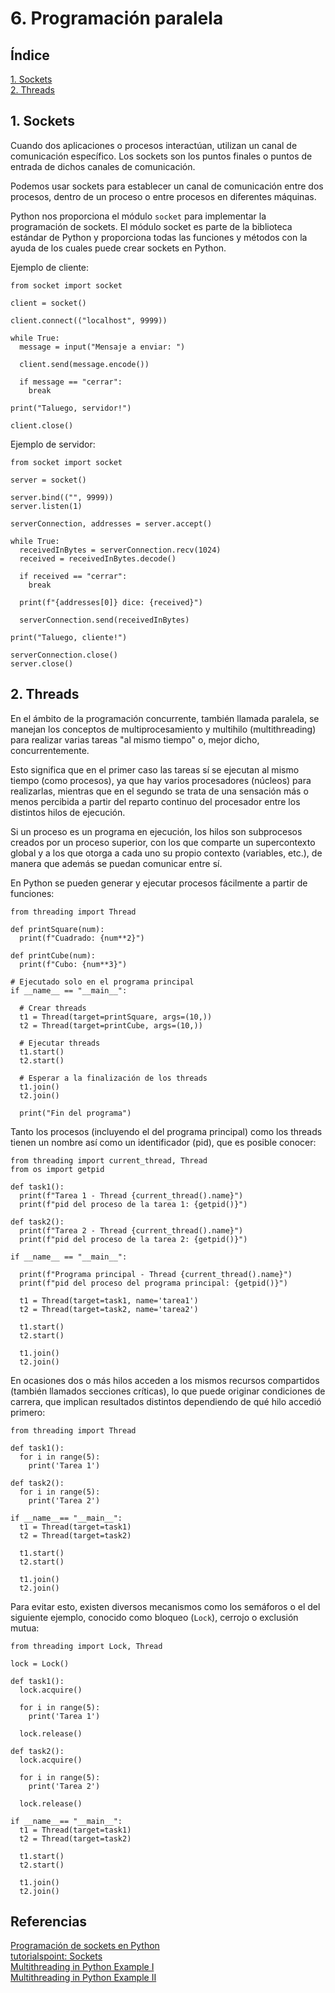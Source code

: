 # 6. Programación paralela

## Índice

[1. Sockets](#1-sockets)  
[2. Threads](#2-threads)

## 1. Sockets

Cuando dos aplicaciones o procesos interactúan, utilizan un canal de comunicación específico. Los sockets son los puntos finales o puntos de entrada de dichos canales de comunicación.

Podemos usar sockets para establecer un canal de comunicación entre dos procesos, dentro de un proceso o entre procesos en diferentes máquinas.

Python nos proporciona el módulo `socket` para implementar la programación de sockets. El módulo socket es parte de la biblioteca estándar de Python y proporciona todas las funciones y métodos con la ayuda de los cuales puede crear sockets en Python.

Ejemplo de cliente:

    from socket import socket

    client = socket()

    client.connect(("localhost", 9999))

    while True:
      message = input("Mensaje a enviar: ")

      client.send(message.encode())

      if message == "cerrar":
        break

    print("Taluego, servidor!")

    client.close()

Ejemplo de servidor:

    from socket import socket

    server = socket()

    server.bind(("", 9999))
    server.listen(1)

    serverConnection, addresses = server.accept()

    while True:
      receivedInBytes = serverConnection.recv(1024)
      received = receivedInBytes.decode()

      if received == "cerrar":
        break

      print(f"{addresses[0]} dice: {received}")

      serverConnection.send(receivedInBytes)

    print("Taluego, cliente!")

    serverConnection.close()
    server.close()

## 2. Threads

En el ámbito de la programación concurrente, también llamada paralela, se manejan los conceptos de multiprocesamiento y multihilo (multithreading) para realizar varias tareas "al mismo tiempo" o, mejor dicho, concurrentemente.

Esto significa que en el primer caso las tareas sí se ejecutan al mismo tiempo (como procesos), ya que hay varios procesadores (núcleos) para realizarlas, mientras que en el segundo se trata de una sensación más o menos percibida a partir del reparto continuo del procesador entre los distintos hilos de ejecución.

Si un proceso es un programa en ejecución, los hilos son subprocesos creados por un proceso superior, con los que comparte un supercontexto global y a los que otorga a cada uno su propio contexto (variables, etc.), de manera que además se puedan comunicar entre sí.

En Python se pueden generar y ejecutar procesos fácilmente a partir de funciones:

    from threading import Thread

    def printSquare(num):
      print(f"Cuadrado: {num**2}")

    def printCube(num):
      print(f"Cubo: {num**3}")

    # Ejecutado solo en el programa principal
    if __name__ == "__main__":
      
      # Crear threads
      t1 = Thread(target=printSquare, args=(10,))
      t2 = Thread(target=printCube, args=(10,))

      # Ejecutar threads
      t1.start()
      t2.start()

      # Esperar a la finalización de los threads
      t1.join()
      t2.join()

      print("Fin del programa")

Tanto los procesos (incluyendo el del programa principal) como los threads tienen un nombre así como un identificador (pid), que es posible conocer:

    from threading import current_thread, Thread
    from os import getpid

    def task1():
      print(f"Tarea 1 - Thread {current_thread().name}")
      print(f"pid del proceso de la tarea 1: {getpid()}")

    def task2():
      print(f"Tarea 2 - Thread {current_thread().name}")
      print(f"pid del proceso de la tarea 2: {getpid()}")

    if __name__ == "__main__":

      print(f"Programa principal - Thread {current_thread().name}")
      print(f"pid del proceso del programa principal: {getpid()}")

      t1 = Thread(target=task1, name='tarea1')
      t2 = Thread(target=task2, name='tarea2')

      t1.start()
      t2.start()

      t1.join()
      t2.join()

En ocasiones dos o más hilos acceden a los mismos recursos compartidos (también llamados secciones críticas), lo que puede originar condiciones de carrera, que implican resultados distintos dependiendo de qué hilo accedió primero:

    from threading import Thread

    def task1():
      for i in range(5):
        print('Tarea 1')
    
    def task2():
      for i in range(5):
        print('Tarea 2')

    if __name__== "__main__":
      t1 = Thread(target=task1)
      t2 = Thread(target=task2)

      t1.start()
      t2.start()

      t1.join()
      t2.join()

Para evitar esto, existen diversos mecanismos como los semáforos o el del siguiente ejemplo, conocido como bloqueo (`Lock`), cerrojo o exclusión mutua:

    from threading import Lock, Thread

    lock = Lock()

    def task1():
      lock.acquire()

      for i in range(5):
        print('Tarea 1')
      
      lock.release()
    
    def task2():
      lock.acquire()

      for i in range(5):
        print('Tarea 2')
      
      lock.release()

    if __name__== "__main__":
      t1 = Thread(target=task1)
      t2 = Thread(target=task2)

      t1.start()
      t2.start()

      t1.join()
      t2.join()

## Referencias

[Programación de sockets en Python](https://www.delftstack.com/es/howto/python/socket-programming-in-python-a-beginners-guide/)  
[tutorialspoint: Sockets](https://www.tutorialspoint.com/python_network_programming/python_sockets_programming.htm)  
[Multithreading in Python Example I](https://www.geeksforgeeks.org/multithreading-python-set-1/)  
[Multithreading in Python Example II](https://www.geeksforgeeks.org/multithreading-in-python-set-2-synchronization/)